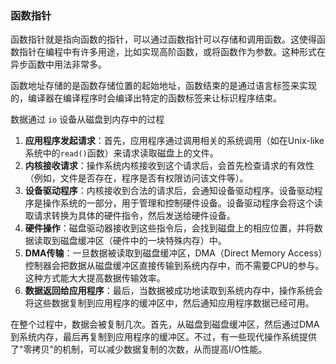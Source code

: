 ### 函数指针

函数指针就是指向函数的指针，可以通过函数指针可以存储和调用函数。这使得函数指针在编程中有许多用途，比如实现高阶函数，或将函数作为参数。这种形式在异步函数中用法非常多。

函数地址存储的是函数存储位置的起始地址，函数结束的是通过语言标签来实现的，编译器在编译程序时会编译出特定的函数标签来让标识程序结束。



数据通过 `io` 设备从磁盘到内存中的过程

1. **应用程序发起请求**：首先，应用程序通过调用相关的系统调用（如在Unix-like系统中的`read()`函数）来请求读取磁盘上的文件。
2. **内核接收请求**：操作系统内核接收到这个请求后，会首先检查请求的有效性（例如，文件是否存在，程序是否有权限访问该文件等）。
3. **设备驱动程序**：内核接收到合法的请求后，会通知设备驱动程序。设备驱动程序是操作系统的一部分，用于管理和控制硬件设备。设备驱动程序会将这个读取请求转换为具体的硬件指令，然后发送给硬件设备。
4. **硬件操作**：磁盘驱动器接收到这些指令后，会找到磁盘上的相应位置，并将数据读取到磁盘缓冲区（硬件中的一块特殊内存）中。
5. **DMA传输**：一旦数据被读取到磁盘缓冲区，DMA（Direct Memory Access）控制器会把数据从磁盘缓冲区直接传输到系统内存中，而不需要CPU的参与。这种方式能大大提高数据传输效率。
6. **数据返回给应用程序**：最后，当数据被成功地读取到系统内存中，操作系统会将这些数据复制到应用程序的缓冲区中，然后通知应用程序数据已经可用。

在整个过程中，数据会被复制几次。首先，从磁盘到磁盘缓冲区，然后通过DMA到系统内存，最后再复制到应用程序的缓冲区。不过，有一些现代操作系统提供了"零拷贝"的机制，可以减少数据复制的次数，从而提高I/O性能。